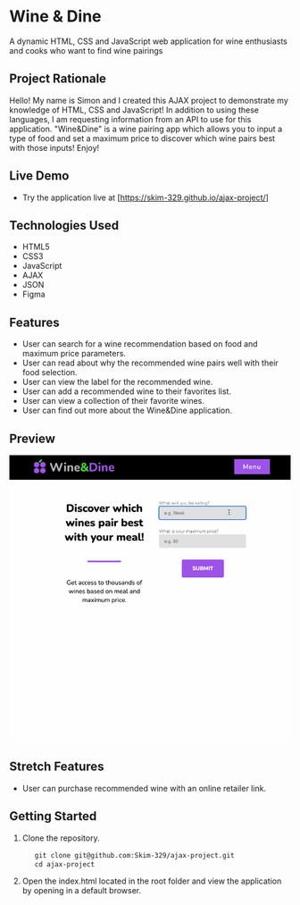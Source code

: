 # Wine & Dine

A dynamic HTML, CSS and JavaScript web application for wine enthusiasts and cooks who want to find wine pairings

## Project Rationale

Hello! My name is Simon and I created this AJAX project to demonstrate my knowledge of HTML, CSS and JavaScript! In addition to using these languages, I am requesting information from an API to use for this application. "Wine&Dine" is a wine pairing app which allows you to input a type of food and set a maximum price to discover which wine pairs best with those inputs! Enjoy!

## Live Demo

- Try the application live at [https://skim-329.github.io/ajax-project/]

## Technologies Used

- HTML5
- CSS3
- JavaScript
- AJAX
- JSON
- Figma

## Features

- User can search for a wine recommendation based on food and maximum price parameters.
- User can read about why the recommended wine pairs well with their food selection.
- User can view the label for the recommended wine.
- User can add a recommended wine to their favorites list.
- User can view a collection of their favorite wines.
- User can find out more about the Wine&Dine application.

## Preview

![alt text](images/wine-and-dine.gif "Wine&Dine recommended wine")

## Stretch Features

- User can purchase recommended wine with an online retailer link.

## Getting Started

1. Clone the repository.
   ```
      git clone git@github.com:Skim-329/ajax-project.git
      cd ajax-project
   ```
2. Open the index.html located in the root folder and view the application by opening in a default browser.
